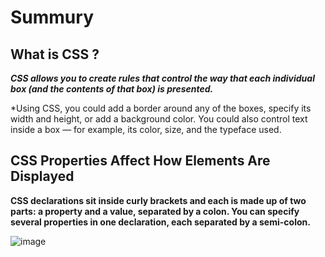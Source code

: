 # Summury

## What is CSS ?
***CSS allows you to create rules that control the
way that each individual box (and the contents
of that box) is presented.***

*Using CSS, you could add a
border around any of the boxes,
specify its width and height, or
add a background color. You
could also control text inside
a box — for example, its color,
size, and the typeface used.

## CSS Properties Affect How Elements Are Displayed

**CSS declarations sit inside curly brackets and each is made up of two
parts: a property and a value, separated by a colon. You can specify
several properties in one declaration, each separated by a semi-colon.**

![image](https://encrypted-tbn0.gstatic.com/images?q=tbn:ANd9GcQg8l5mJrm9UJi3KXc7vC1tSDiqEJ3ybVcnlg&usqp=CAU.jpg)